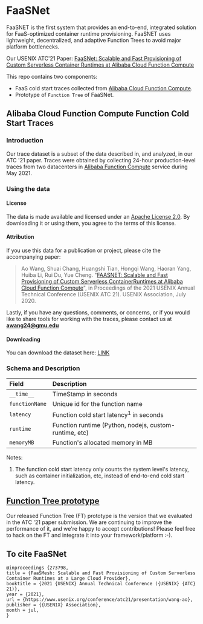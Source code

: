 # FaaSNet

FaaSNET is the first system that provides an end-to-end, integrated solution for FaaS-optimized container runtime provisioning. FaaSNET uses lightweight, decentralized, and adaptive Function Trees to avoid major platform bottlenecks.

Our USENIX ATC'21 Paper: [FaaSNet: Scalable and Fast Provisioning of Custom Serverless Container Runtimes at Alibaba Cloud Function Compute](https://www.usenix.org/conference/atc21/presentation/wang-ao)

This repo contains two components:

- FaaS cold start traces collected from [Alibaba Cloud Function Compute](https://www.alibabacloud.com/product/function-compute).
- Prototype of ```Function Tree``` of FaaSNet.

## Alibaba Cloud Function Compute Function Cold Start Traces

### Introduction

Our trace dataset is a subset of the data described in, and analyzed, in our ATC '21 paper. Traces were obtained by collecting 24-hour production-level traces from two datacenters in [Alibaba Function Compute](https://www.alibabacloud.com/product/function-compute) service during May 2021.

### Using the data

#### License

The data is made available and licensed under an [Apache License 2.0](https://github.com/mason-leap-lab/FaaSNet/blob/main/LICENSE). By downloading it or using them, you agree to the terms of this license.

#### Attribution

If you use this data for a publication or project, please cite the accompanying paper:
> Ao Wang, Shuai Chang, Huangshi Tian, Hongqi Wang, Haoran Yang, Huiba Li, Rui Du, Yue Cheng. "[FAASNET: Scalable and Fast Provisioning of Custom Serverless ContainerRuntimes at Alibaba Cloud Function Compute](https://www.usenix.org/conference/atc21/presentation/wang-ao)", in Proceedings of the 2021 USENIX Annual Technical Conference (USENIX ATC 21). USENIX Association, July 2020.

Lastly, if you have any questions, comments, or concerns, or if you would like to share tools for working with the traces, please contact us at [**awang24@gmu.edu**](mailto:awang24@gmu.edu)

#### Downloading

You can download the dataset here: [LINK](https://drive.google.com/file/d/1YLkLhbeYwxobfMtY_5LWQZyHR_ewg6HK/view?usp=sharing
)

### Schema and Description

Field | Description
 :--- | :---
`__time__` | TimeStamp in seconds
`functionName` | Unique id for the function name
`latency` | Function cold start latency<sup>1</sup> in seconds
`runtime` | Function runtime (Python, nodejs, custom-runtime, etc)
`memoryMB` | Function's allocated memory in MB 

Notes:

1. The function cold start latency only counts the system level's latency, such as container initialization, etc, instead
   of end-to-end cold start latency.

## [Function Tree prototype](https://github.com/mason-leap-lab/FaaSNet/tree/main/functionTree)

Our released Function Tree (FT) prototype is the version that we evaluated in the ATC '21 paper submission. We are continuing to improve the performance of it, and we're happy to accept contributions! Please feel free to hack on the FT and integrate it into your framework/platform :-).

## To cite FaaSNet

```
@inproceedings {273798,
title = {FaaSMesh: Scalable and Fast Provisioning of Custom Serverless Container Runtimes at a Large Cloud Provider},
booktitle = {2021 {USENIX} Annual Technical Conference ({USENIX} {ATC} 21)},
year = {2021},
url = {https://www.usenix.org/conference/atc21/presentation/wang-ao},
publisher = {{USENIX} Association},
month = jul,
}
```
